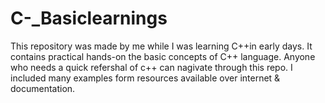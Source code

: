 # C-_Basiclearnings
This repository was made by me while I was learning C++in early days. It contains practical hands-on the basic concepts of C++ language.
Anyone who needs a quick refershal of c++ can nagivate through this repo.
I included many examples form resources available over internet & documentation.

